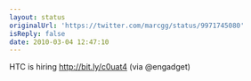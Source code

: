 ```yaml
---
layout: status
originalUrl: 'https://twitter.com/marcgg/status/9971745080'
isReply: false
date: 2010-03-04 12:47:10
---
```


HTC is hiring http://bit.ly/c0uat4 (via @engadget)
